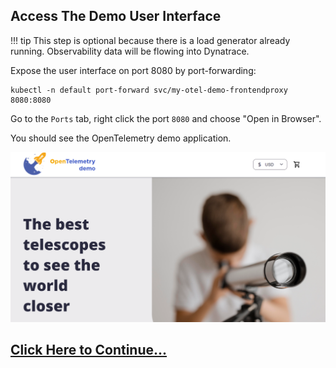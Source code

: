 ## Access The Demo User Interface

!!! tip
    This step is optional because there is a load generator already running. Observability data will be flowing into Dynatrace.

Expose the user interface on port 8080 by port-forwarding:

```
kubectl -n default port-forward svc/my-otel-demo-frontendproxy 8080:8080
```

Go to the `Ports` tab, right click the port `8080` and choose "Open in Browser".

You should see the OpenTelemetry demo application.

![opentelemetry demo application](images/otel-demo-app.png)


## [Click Here to Continue...](view-observability-data.md)